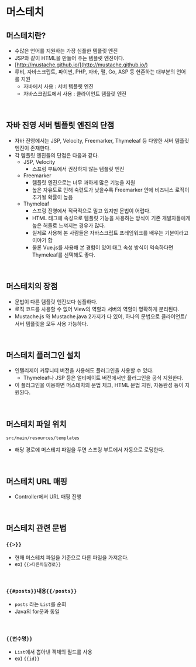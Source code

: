 # 머스테치

## 머스테치란?

- 수많은 언어를 지원하는 가장 심플한 템플릿 엔진
- JSP와 같이 HTML을 만들어 주는 템플릿 엔진이다.
- [http://mustache.github.io/](http://mustache.github.io/)
- 루비, 자바스크립트, 파이썬, PHP, 자바, 펄, Go, ASP 등 현존하는 대부분의 언어를 지원
  - 자바에서 사용 : 서버 템플릿 엔진
  - 자바스크립트에서 사용 : 클라이언트 템플릿 엔진

<br>

## 자바 진영 서버 템플릿 엔진의 단점

- 자바 진영에서는 JSP, Velocity, Freemarker, Thymeleaf 등 다양한 서버 템플릿 엔진이 존재한다.
- 각 템플릿 엔진들의 단점은 다음과 같다.
  - JSP, Velocity
    - 스프링 부트에서 권장하지 않는 템플릿 엔진
  - Freemarker
    - 템플릿 엔진으로는 너무 과하게 많은 기능을 지원
    - 높은 자유도로 인해 숙련도가 낮을수록 Freemarker 안에 비즈니스 로직이 추가될 확률이 높음
  - Thymeleaf
    - 스프링 진영에서 적극적으로 밀고 있지만 문법이 어렵다.
    - HTML 태그에 속성으로 템플릿 기능을 사용하는 방식이 기존 개발자들에게 높은 허들로 느껴지는 경우가 많다.
    - 실제로 사용해 본 사람들은 자바스크립트 프레임워크를 배우는 기분이라고 이야기 함
    - 물론 Vue.js를 사용해 본 경험이 있어 태그 속성 방식이 익숙하다면 Thymeleaf를 선택해도 좋다.
    
<br>

## 머스테치의 장점

- 문법이 다른 템플릿 엔진보다 심플하다.
- 로직 코드를 사용할 수 없어 View의 역할과 서버의 역할이 명확하게 분리된다.
- Mustache.js 와 Mustache.java 2가지가 다 있어, 하나의 문법으로 클라이언트/서버 템플릿을 모두 사용 가능하다.

<br>

## 머스테치 플러그인 설치

- 인텔리제이 커뮤니티 버전을 사용해도 플러그인을 사용할 수 있다.
  - Thymeleaf나 JSP 등은 얼티메이트 버전에서만 플러그인을 공식 지원한다.
- 이 플러그인을 이용하면 머스테치의 문법 체크, HTML 문법 지원, 자동완성 등이 지원된다.

<br>

## 머스테치 파일 위치

`src/main/resources/templates`

- 해당 경로에 머스테치 파일을 두면 스프링 부트에서 자동으로 로딩한다.

<br>

## 머스테치 URL 매핑

- Controller에서 URL 매핑 진행

<br>

## 머스테치 관련 문법

### `{{>}}`

- 현재 머스테치 파일을 기준으로 다른 파일을 가져온다.
- ex) `{{>다른파일경로}}`

<br>

### `{{#posts}}내용{{/posts}}`

- `posts` 라는 `List`를 순회
- Java의 for문과 동일

<br>

### `{{변수명}}`

- `List`에서 뽑아낸 객체의 필드를 사용
- ex) `{{id}}`